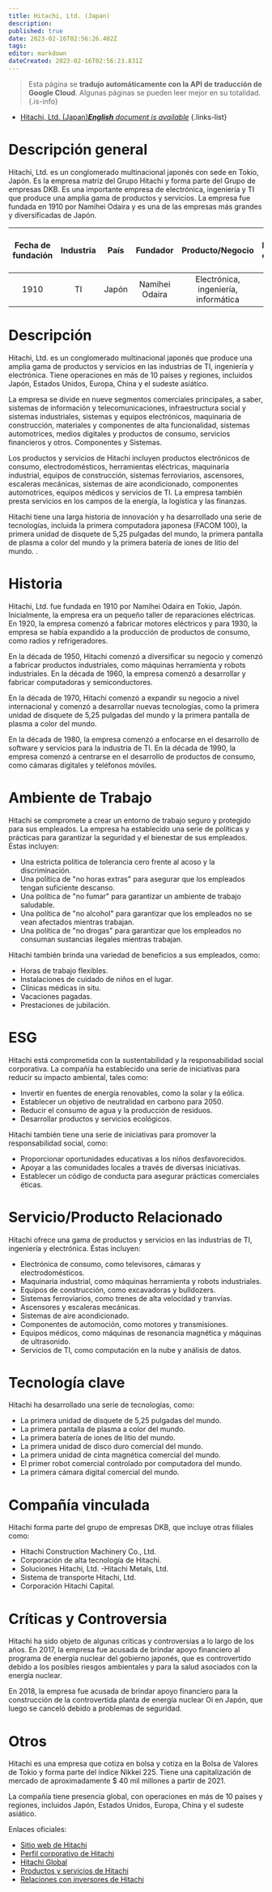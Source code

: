 ```yaml
---
title: Hitachi, Ltd. (Japan)
description: 
published: true
date: 2023-02-16T02:56:26.402Z
tags: 
editor: markdown
dateCreated: 2023-02-16T02:56:23.831Z
---
```


> Esta página se **tradujo automáticamente con la API de traducción de Google Cloud**.
Algunas páginas se pueden leer mejor en su totalidad.{.is-info}



- [Hitachi, Ltd. (Japan)***English** document is available*](/en/Knowledge-base/Dictionary/Company/hitachi-ltd-japan)
{.links-list}


# Descripción general

Hitachi, Ltd. es un conglomerado multinacional japonés con sede en Tokio, Japón. Es la empresa matriz del Grupo Hitachi y forma parte del Grupo de empresas DKB. Es una importante empresa de electrónica, ingeniería y TI que produce una amplia gama de productos y servicios. La empresa fue fundada en 1910 por Namihei Odaira y es una de las empresas más grandes y diversificadas de Japón.

| Fecha de fundación | Industria | País | Fundador | Producto/Negocio | Número de empleados | Ubicación de la Sede | Sitio web de la empresa |
| :----------------: | :-----: | :----: | :----: | :--------------: | :----------------: | :--------------------: | :--------------: |
| 1910 | TI | Japón | Namihei Odaira | Electrónica, ingeniería, informática | 381.000 (2020) | Tokio, Japón | [Hitachi](https://www.hitachi.com/) |

# Descripción

Hitachi, Ltd. es un conglomerado multinacional japonés que produce una amplia gama de productos y servicios en las industrias de TI, ingeniería y electrónica. Tiene operaciones en más de 10 países y regiones, incluidos Japón, Estados Unidos, Europa, China y el sudeste asiático.

La empresa se divide en nueve segmentos comerciales principales, a saber, sistemas de información y telecomunicaciones, infraestructura social y sistemas industriales, sistemas y equipos electrónicos, maquinaria de construcción, materiales y componentes de alta funcionalidad, sistemas automotrices, medios digitales y productos de consumo, servicios financieros y otros. Componentes y Sistemas.

Los productos y servicios de Hitachi incluyen productos electrónicos de consumo, electrodomésticos, herramientas eléctricas, maquinaria industrial, equipos de construcción, sistemas ferroviarios, ascensores, escaleras mecánicas, sistemas de aire acondicionado, componentes automotrices, equipos médicos y servicios de TI. La empresa también presta servicios en los campos de la energía, la logística y las finanzas.

Hitachi tiene una larga historia de innovación y ha desarrollado una serie de tecnologías, incluida la primera computadora japonesa (FACOM 100), la primera unidad de disquete de 5,25 pulgadas del mundo, la primera pantalla de plasma a color del mundo y la primera batería de iones de litio del mundo. .

# Historia

Hitachi, Ltd. fue fundada en 1910 por Namihei Odaira en Tokio, Japón. Inicialmente, la empresa era un pequeño taller de reparaciones eléctricas. En 1920, la empresa comenzó a fabricar motores eléctricos y para 1930, la empresa se había expandido a la producción de productos de consumo, como radios y refrigeradores.

En la década de 1950, Hitachi comenzó a diversificar su negocio y comenzó a fabricar productos industriales, como máquinas herramienta y robots industriales. En la década de 1960, la empresa comenzó a desarrollar y fabricar computadoras y semiconductores.

En la década de 1970, Hitachi comenzó a expandir su negocio a nivel internacional y comenzó a desarrollar nuevas tecnologías, como la primera unidad de disquete de 5,25 pulgadas del mundo y la primera pantalla de plasma a color del mundo.

En la década de 1980, la empresa comenzó a enfocarse en el desarrollo de software y servicios para la industria de TI. En la década de 1990, la empresa comenzó a centrarse en el desarrollo de productos de consumo, como cámaras digitales y teléfonos móviles.

# Ambiente de Trabajo

Hitachi se compromete a crear un entorno de trabajo seguro y protegido para sus empleados. La empresa ha establecido una serie de políticas y prácticas para garantizar la seguridad y el bienestar de sus empleados. Éstas incluyen:

- Una estricta política de tolerancia cero frente al acoso y la discriminación.
- Una política de "no horas extras" para asegurar que los empleados tengan suficiente descanso.
- Una política de "no fumar" para garantizar un ambiente de trabajo saludable.
- Una política de "no alcohol" para garantizar que los empleados no se vean afectados mientras trabajan.
- Una política de "no drogas" para garantizar que los empleados no consuman sustancias ilegales mientras trabajan.

Hitachi también brinda una variedad de beneficios a sus empleados, como:

- Horas de trabajo flexibles.
- Instalaciones de cuidado de niños en el lugar.
- Clínicas médicas in situ.
- Vacaciones pagadas.
- Prestaciones de jubilación.

# ESG

Hitachi está comprometida con la sustentabilidad y la responsabilidad social corporativa. La compañía ha establecido una serie de iniciativas para reducir su impacto ambiental, tales como:

- Invertir en fuentes de energía renovables, como la solar y la eólica.
- Establecer un objetivo de neutralidad en carbono para 2050.
- Reducir el consumo de agua y la producción de residuos.
- Desarrollar productos y servicios ecológicos.

Hitachi también tiene una serie de iniciativas para promover la responsabilidad social, como:

- Proporcionar oportunidades educativas a los niños desfavorecidos.
- Apoyar a las comunidades locales a través de diversas iniciativas.
- Establecer un código de conducta para asegurar prácticas comerciales éticas.

# Servicio/Producto Relacionado

Hitachi ofrece una gama de productos y servicios en las industrias de TI, ingeniería y electrónica. Éstas incluyen:

- Electrónica de consumo, como televisores, cámaras y electrodomésticos.
- Maquinaria industrial, como máquinas herramienta y robots industriales.
- Equipos de construcción, como excavadoras y bulldozers.
- Sistemas ferroviarios, como trenes de alta velocidad y tranvías.
- Ascensores y escaleras mecánicas.
- Sistemas de aire acondicionado.
- Componentes de automoción, como motores y transmisiones.
- Equipos médicos, como máquinas de resonancia magnética y máquinas de ultrasonido.
- Servicios de TI, como computación en la nube y análisis de datos.

# Tecnología clave

Hitachi ha desarrollado una serie de tecnologías, como:

- La primera unidad de disquete de 5,25 pulgadas del mundo.
- La primera pantalla de plasma a color del mundo.
- La primera batería de iones de litio del mundo.
- La primera unidad de disco duro comercial del mundo.
- La primera unidad de cinta magnética comercial del mundo.
- El primer robot comercial controlado por computadora del mundo.
- La primera cámara digital comercial del mundo.

# Compañía vinculada

Hitachi forma parte del grupo de empresas DKB, que incluye otras filiales como:

- Hitachi Construction Machinery Co., Ltd.
- Corporación de alta tecnología de Hitachi.
- Soluciones Hitachi, Ltd.
-Hitachi Metals, Ltd.
- Sistema de transporte Hitachi, Ltd.
- Corporación Hitachi Capital.

# Críticas y Controversia

Hitachi ha sido objeto de algunas críticas y controversias a lo largo de los años. En 2017, la empresa fue acusada de brindar apoyo financiero al programa de energía nuclear del gobierno japonés, que es controvertido debido a los posibles riesgos ambientales y para la salud asociados con la energía nuclear.

En 2018, la empresa fue acusada de brindar apoyo financiero para la construcción de la controvertida planta de energía nuclear Oi en Japón, que luego se canceló debido a problemas de seguridad.

# Otros

Hitachi es una empresa que cotiza en bolsa y cotiza en la Bolsa de Valores de Tokio y forma parte del índice Nikkei 225. Tiene una capitalización de mercado de aproximadamente $ 40 mil millones a partir de 2021.

La compañía tiene presencia global, con operaciones en más de 10 países y regiones, incluidos Japón, Estados Unidos, Europa, China y el sudeste asiático.

Enlaces oficiales:
- [Sitio web de Hitachi](https://www.hitachi.com/)
- [Perfil corporativo de Hitachi](https://www.hitachi.com/corporate/profile/)
- [Hitachi Global](https://www.hitachi.com/global/)
- [Productos y servicios de Hitachi](https://www.hitachi.com/products/)
- [Relaciones con inversores de Hitachi](https://www.hitachi.com/ir/)